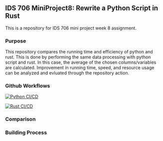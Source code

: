 ## IDS 706 MiniProject8: Rewrite a Python Script in Rust
This is a repository for IDS 706 mini project week 8 assignment.

### Purpose
This repository compares the running time and efficiency of python and rust. 
This is done by performing the same data processing with python script and rust.
In this case, the average of the chosen columns/variables are calculated. 
Improvement in running time, speed, and resource usage can be analyzed and
evluated through the repository action. 

### Github Workflows
[![Python CI/CD](https://github.com/nogibjj/MiniProject8_KellyTong/actions/workflows/pyCI.yml/badge.svg)](https://github.com/nogibjj/MiniProject8_KellyTong/actions/workflows/pyCI.yml)

[![Rust CI/CD](https://github.com/nogibjj/MiniProject8_KellyTong/actions/workflows/rustCI.yml/badge.svg)](https://github.com/nogibjj/MiniProject8_KellyTong/actions/workflows/rustCI.yml)

### Comparison

### Building Process

